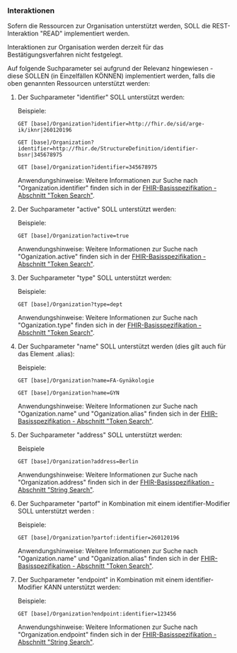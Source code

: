 ### Interaktionen

Sofern die Ressourcen zur Organisation unterstützt werden, SOLL die REST-Interaktion "READ" implementiert werden.

Interaktionen zur Organisation werden derzeit für das Bestätigungsverfahren nicht festgelegt.

Auf folgende Suchparameter sei aufgrund der Relevanz hingewiesen - diese SOLLEN (in Einzelfällen KÖNNEN) implementiert werden, falls die oben genannten Ressourcen unterstützt werden:

1. Der Suchparameter "identifier" SOLL unterstützt werden:

    Beispiele:

    ```GET [base]/Organization?identifier=http://fhir.de/sid/arge-ik/iknr|260120196```

    ```GET [base]/Organization?identifier=http://fhir.de/StructureDefinition/identifier-bsnr|345678975```

    ```GET [base]/Organization?identifier=345678975```

    Anwendungshinweise: Weitere Informationen zur Suche nach "Organization.identifier" finden sich in der [FHIR-Basisspezifikation - Abschnitt "Token Search"](https://hl7.org/fhir/R4/search.html#token).

1. Der Suchparameter "active" SOLL unterstützt werden:

    Beispiele:

    ```GET [base]/Organization?active=true```

    Anwendungshinweise: Weitere Informationen zur Suche nach "Oganization.active" finden sich in der [FHIR-Basisspezifikation - Abschnitt "Token Search"](https://hl7.org/fhir/R4/search.html#token).

1. Der Suchparameter "type" SOLL unterstützt werden:

    Beispiele:

    ```GET [base]/Organization?type=dept```

    Anwendungshinweise: Weitere Informationen zur Suche nach "Oganization.type" finden sich in der [FHIR-Basisspezifikation - Abschnitt "Token Search"](https://hl7.org/fhir/R4/search.html#token).

1. Der Suchparameter "name" SOLL unterstützt werden (dies gilt auch für das Element .alias):

    Beispiele:

    ```GET [base]/Organization?name=FA-Gynäkologie```

    ```GET [base]/Organization?name=GYN```

    Anwendungshinweise: Weitere Informationen zur Suche nach "Oganization.name" und "Oganization.alias" finden sich in der [FHIR-Basisspezifikation - Abschnitt "Token Search"](https://hl7.org/fhir/R4/search.html#token).

1. Der Suchparameter "address" SOLL unterstützt werden:

    Beispiele

    ```GET [base]/Organization?address=Berlin```

    Anwendungshinweise: Weitere Informationen zur Suche nach "Organization.address" finden sich in der [FHIR-Basisspezifikation - Abschnitt "String Search"](https://hl7.org/fhir/R4/search.html#string).


1. Der Suchparameter "partof" in Kombination mit einem identifier-Modifier SOLL unterstützt werden :

    Beispiele:

    ```GET [base]/Organization?partof:identifier=260120196```

    Anwendungshinweise: Weitere Informationen zur Suche nach "Oganization.name" und "Oganization.alias" finden sich in der [FHIR-Basisspezifikation - Abschnitt "Token Search"](https://hl7.org/fhir/R4/search.html#token).

1. Der Suchparameter "endpoint" in Kombination mit einem identifier-Modifier KANN unterstützt werden:

    Beispiele:

    ```GET [base]/Organization?endpoint:identifier=123456```

    Anwendungshinweise: Weitere Informationen zur Suche nach "Organization.endpoint" finden sich in der [FHIR-Basisspezifikation - Abschnitt "String Search"](https://hl7.org/fhir/R4/search.html#string).

